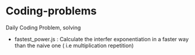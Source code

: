 # Coding-problems
Daily Coding Problem, solving

- fastest_power.js :
    Calculate the interfer exponentiation in a faster way than the naive one ( i.e multiplication repetition)

